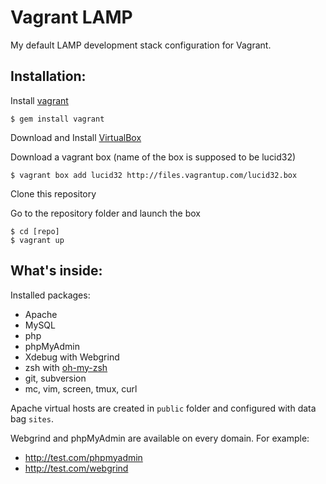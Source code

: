 Vagrant LAMP
============

My default LAMP development stack configuration for Vagrant.

Installation:
-------------

Install [vagrant](http://vagrantup.com/)

    $ gem install vagrant

Download and Install [VirtualBox](http://www.virtualbox.org/)

Download a vagrant box (name of the box is supposed to be lucid32)

    $ vagrant box add lucid32 http://files.vagrantup.com/lucid32.box

Clone this repository

Go to the repository folder and launch the box

    $ cd [repo]
    $ vagrant up

What's inside:
--------------

Installed packages:

* Apache
* MySQL
* php
* phpMyAdmin
* Xdebug with Webgrind
* zsh with [oh-my-zsh](https://github.com/robbyrussell/oh-my-zsh)
* git, subversion
* mc, vim, screen, tmux, curl

Apache virtual hosts are created in `public` folder and configured with data bag `sites`.

Webgrind and phpMyAdmin are available on every domain. For example:

* http://test.com/phpmyadmin 
* http://test.com/webgrind